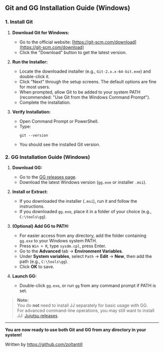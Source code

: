 ## Git and GG Installation Guide (Windows)

### 1. Install Git

1. **Download Git for Windows:**
   - Go to the official website: [https://git-scm.com/download](https://git-scm.com/download)
   - Click the "Download" button to get the latest version.

2. **Run the Installer:**
   - Locate the downloaded installer (e.g., `Git-2.x.x-64-bit.exe`) and double-click it.
   - Click "Next" through the setup screens. The default options are fine for most users.
   - When prompted, allow Git to be added to your system PATH (recommended: "Use Git from the Windows Command Prompt").
   - Complete the installation.

3. **Verify Installation:**
   - Open Command Prompt or PowerShell.
   - Type:
     ```
     git --version
     ```
   - You should see the installed Git version.


### 2. GG Installation Guide (Windows)

1. **Download GG:**
   - Go to the [GG releases page](https://github.com/gulbanana/gg/releases).
   - Download the latest Windows version (`gg.exe` or installer `.msi`).

2. **Install or Extract:**
   - If you downloaded the installer (`.msi`), run it and follow the instructions.
   - If you downloaded `gg.exe`, place it in a folder of your choice (e.g., `C:\tools\gg`).

3. **(Optional) Add GG to PATH:**
   - For easier access from any directory, add the folder containing `gg.exe` to your Windows system PATH.
   - Press `Win + R`, type `sysdm.cpl`, press Enter.
   - Go to the **Advanced** tab → **Environment Variables**.
   - Under **System variables**, select `Path` → **Edit** → **New**, then add the path (e.g., `C:\tools\gg`).
   - Click **OK** to save.

4. **Launch GG:**
   - Double-click `gg.exe`, or run `gg` from any command prompt if PATH is set.

> **Note:**  
> You do **not** need to install JJ separately for basic usage with GG.  
> For advanced command-line operations, you may still want to install JJ: [Jujutsu releases](https://github.com/martinvonz/jj/releases).

---

**You are now ready to use both Git and GG from any directory in your system!**


Written by https://github.com/zoltantill